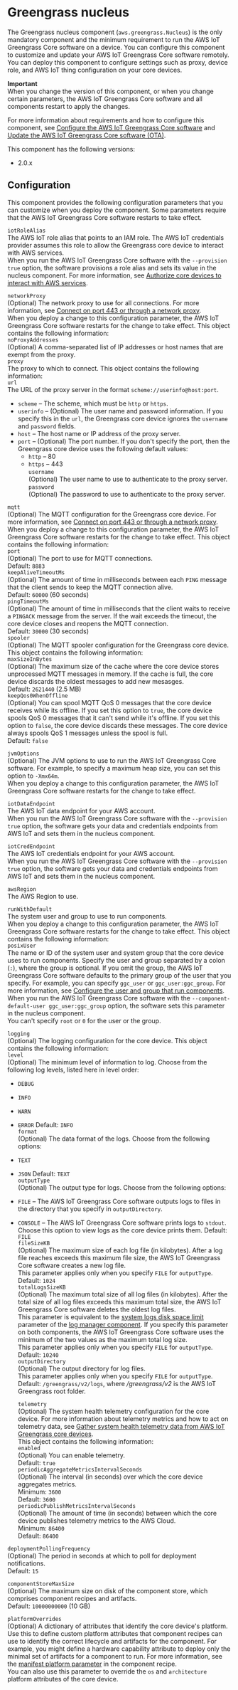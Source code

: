 # Greengrass nucleus<a name="greengrass-nucleus-component"></a>

The Greengrass nucleus component \(`aws.greengrass.Nucleus`\) is the only mandatory component and the minimum requirement to run the AWS IoT Greengrass Core software on a device\. You can configure this component to customize and update your AWS IoT Greengrass Core software remotely\. You can deploy this component to configure settings such as proxy, device role, and AWS IoT thing configuration on your core devices\.

**Important**  
When you change the version of this component, or when you change certain parameters, the AWS IoT Greengrass Core software and all components restart to apply the changes\.

For more information about requirements and how to configure this component, see [Configure the AWS IoT Greengrass Core software](configure-greengrass-core-v2.md) and [Update the AWS IoT Greengrass Core software \(OTA\)](update-greengrass-core-v2.md)\.

This component has the following versions:
+ 2\.0\.x

## Configuration<a name="greengrass-nucleus-component-configuration"></a>

This component provides the following configuration parameters that you can customize when you deploy the component\. Some parameters require that the AWS IoT Greengrass Core software restarts to take effect\.

`iotRoleAlias`  
The AWS IoT role alias that points to an IAM role\. The AWS IoT credentials provider assumes this role to allow the Greengrass core device to interact with AWS services\.  
When you run the AWS IoT Greengrass Core software with the `--provision true` option, the software provisions a role alias and sets its value in the nucleus component\. For more information, see [Authorize core devices to interact with AWS services](device-service-role.md)\.

`networkProxy`  
\(Optional\) The network proxy to use for all connections\. For more information, see [Connect on port 443 or through a network proxy](configure-greengrass-core-v2.md#configure-alpn-network-proxy)\.  
When you deploy a change to this configuration parameter, the AWS IoT Greengrass Core software restarts for the change to take effect\.
This object contains the following information:    
`noProxyAddresses`  
\(Optional\) A comma\-separated list of IP addresses or host names that are exempt from the proxy\.  
`proxy`  
The proxy to which to connect\. This object contains the following information:    
`url`  
The URL of the proxy server in the format `scheme://userinfo@host:port`\.  
+ `scheme` – The scheme, which must be `http` or `https`\.
+ `userinfo` – \(Optional\) The user name and password information\. If you specify this in the `url`, the Greengrass core device ignores the `username` and `password` fields\.
+ `host` – The host name or IP address of the proxy server\.
+ `port` – \(Optional\) The port number\. If you don't specify the port, then the Greengrass core device uses the following default values:
  + `http` – 80
  + `https` – 443  
`username`  
\(Optional\) The user name to use to authenticate to the proxy server\.  
`password`  
\(Optional\) The password to use to authenticate to the proxy server\.

`mqtt`  
\(Optional\) The MQTT configuration for the Greengrass core device\. For more information, see [Connect on port 443 or through a network proxy](configure-greengrass-core-v2.md#configure-alpn-network-proxy)\.  
When you deploy a change to this configuration parameter, the AWS IoT Greengrass Core software restarts for the change to take effect\.
This object contains the following information:    
`port`  
\(Optional\) The port to use for MQTT connections\.  
Default: `8883`  
`keepAliveTimeoutMs`  
\(Optional\) The amount of time in milliseconds between each `PING` message that the client sends to keep the MQTT connection alive\.  
Default: `60000` \(60 seconds\)  
`pingTimeoutMs`  
\(Optional\) The amount of time in milliseconds that the client waits to receive a `PINGACK` message from the server\. If the wait exceeds the timeout, the core device closes and reopens the MQTT connection\.  
Default: `30000` \(30 seconds\)  
`spooler`  
\(Optional\) The MQTT spooler configuration for the Greengrass core device\. This object contains the following information:    
`maxSizeInBytes`  
\(Optional\) The maximum size of the cache where the core device stores unprocessed MQTT messages in memory\. If the cache is full, the core device discards the oldest messages to add new mesasges\.  
Default: `2621440` \(2\.5 MB\)  
`keepQos0WhenOffline`  
\(Optional\) You can spool MQTT QoS 0 messages that the core device receives while its offline\. If you set this option to `true`, the core device spools QoS 0 messages that it can't send while it's offline\. If you set this option to `false`, the core device discards these messages\. The core device always spools QoS 1 messages unless the spool is full\.  
Default: `false`

`jvmOptions`  
\(Optional\) The JVM options to use to run the AWS IoT Greengrass Core software\. For example, to specify a maximum heap size, you can set this option to `-Xmx64m`\.  
When you deploy a change to this configuration parameter, the AWS IoT Greengrass Core software restarts for the change to take effect\.

`iotDataEndpoint`  
The AWS IoT data endpoint for your AWS account\.  
<a name="nucleus-component-set-iot-endpoints"></a>When you run the AWS IoT Greengrass Core software with the `--provision true` option, the software gets your data and credentials endpoints from AWS IoT and sets them in the nucleus component\.

`iotCredEndpoint`  
The AWS IoT credentials endpoint for your AWS account\.  
<a name="nucleus-component-set-iot-endpoints"></a>When you run the AWS IoT Greengrass Core software with the `--provision true` option, the software gets your data and credentials endpoints from AWS IoT and sets them in the nucleus component\.

`awsRegion`  
The AWS Region to use\.

`runWithDefault`  
The system user and group to use to run components\.  
When you deploy a change to this configuration parameter, the AWS IoT Greengrass Core software restarts for the change to take effect\.
This object contains the following information:    
`posixUser`  
The name or ID of the system user and system group that the core device uses to run components\. Specify the user and group separated by a colon \(`:`\), where the group is optional\. If you omit the group, the AWS IoT Greengrass Core software defaults to the primary group of the user that you specify\. For example, you can specify `ggc_user` or `ggc_user:ggc_group`\. For more information, see [Configure the user and group that run components](configure-greengrass-core-v2.md#configure-component-user)\.  
When you run the AWS IoT Greengrass Core software with the `--component-default-user ggc_user:ggc_group` option, the software sets this parameter in the nucleus component\.  
You can't specify `root` or `0` for the user or the group\.

`logging`  
\(Optional\) The logging configuration for the core device\. This object contains the following information:    
`level`  
\(Optional\) The minimum level of information to log\. Choose from the following log levels, listed here in level order:  
+ `DEBUG`
+ `INFO`
+ `WARN`
+ `ERROR`
Default: `INFO`  
`format`  
\(Optional\) The data format of the logs\. Choose from the following options:  
+ `TEXT`
+ `JSON`
Default: `TEXT`  
`outputType`  
\(Optional\) The output type for logs\. Choose from the following options:  
+ `FILE` – The AWS IoT Greengrass Core software outputs logs to files in the directory that you specify in `outputDirectory`\.
+ `CONSOLE` – The AWS IoT Greengrass Core software prints logs to `stdout`\. Choose this option to view logs as the core device prints them\.
Default: `FILE`  
`fileSizeKB`  
\(Optional\) The maximum size of each log file \(in kilobytes\)\. After a log file reaches exceeds this maximum file size, the AWS IoT Greengrass Core software creates a new log file\.  
<a name="nucleus-component-logging-parameter-file-only"></a>This parameter applies only when you specify `FILE` for `outputType`\.  
Default: `1024`  
  `totalLogsSizeKB`   
\(Optional\) The maximum total size of all log files \(in kilobytes\)\. After the total size of all log files exceeds this maximum total size, the AWS IoT Greengrass Core software deletes the oldest log files\.  
This parameter is equivalent to the [system logs disk space limit](log-manager-component.md#log-manager-component-configuration-system-logs-limit) parameter of the [log manager component](log-manager-component.md)\. If you specify this parameter on both components, the AWS IoT Greengrass Core software uses the minimum of the two values as the maximum total log size\.  
<a name="nucleus-component-logging-parameter-file-only"></a>This parameter applies only when you specify `FILE` for `outputType`\.  
Default: `10240`  
`outputDirectory`  
\(Optional\) The output directory for log files\.  
<a name="nucleus-component-logging-parameter-file-only"></a>This parameter applies only when you specify `FILE` for `outputType`\.  
Default: `/greengrass/v2/logs`, where */greengrass/v2* is the AWS IoT Greengrass root folder\.

  `telemetry`   
\(Optional\) The system health telemetry configuration for the core device\. For more information about telemetry metrics and how to act on telemetry data, see [Gather system health telemetry data from AWS IoT Greengrass core devices](telemetry.md)\.  
This object contains the following information:    
`enabled`  
\(Optional\) You can enable telemetry\.  
Default: `true`  
`periodicAggregateMetricsIntervalSeconds`  
\(Optional\) The interval \(in seconds\) over which the core device aggregates metrics\.  
Minimum: `3600`  
Default: `3600`  
`periodicPublishMetricsIntervalSeconds`  
\(Optional\) The amount of time \(in seconds\) between which the core device publishes telemetry metrics to the AWS Cloud\.  
Minimum: `86400`  
Default: `86400`

`deploymentPollingFrequency`  
\(Optional\) The period in seconds at which to poll for deployment notifications\.  
Default: `15`

`componentStoreMaxSize`  
\(Optional\) The maximum size on disk of the component store, which comprises component recipes and artifacts\.  
Default: `10000000000` \(10 GB\)

  `platformOverrides`   
\(Optional\) A dictionary of attributes that identify the core device's platform\. Use this to define custom platform attributes that component recipes can use to identify the correct lifecycle and artifacts for the component\. For example, you might define a hardware capability attribute to deploy only the minimal set of artifacts for a component to run\. For more information, see the [manifest platform parameter](component-recipe-reference.md#component-platform-definition) in the component recipe\.  
You can also use this parameter to override the `os` and `architecture` platform attributes of the core device\.